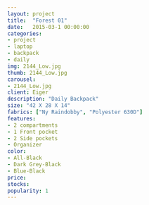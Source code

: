 ```yaml
---
layout: project
title:  "Forest 01"
date:   2015-03-1 00:00:00
categories:
- project
- laptop
- backpack
- daily
img: 2144_Low.jpg
thumb: 2144_Low.jpg
carousel:
- 2144_Low.jpg
client: Eiger
description: "Daily Backpack" 
size: "42 X 28 X 14"
fabrics: ["Ny Raindobby", "Polyester 630D"]
features:  
- 2 compartments
- 1 Front pocket
- 2 Side pockets
- Organizer
color: 
- All-Black
- Dark Grey-Black
- Blue-Black
price:
stocks:
popularity: 1
---
```

